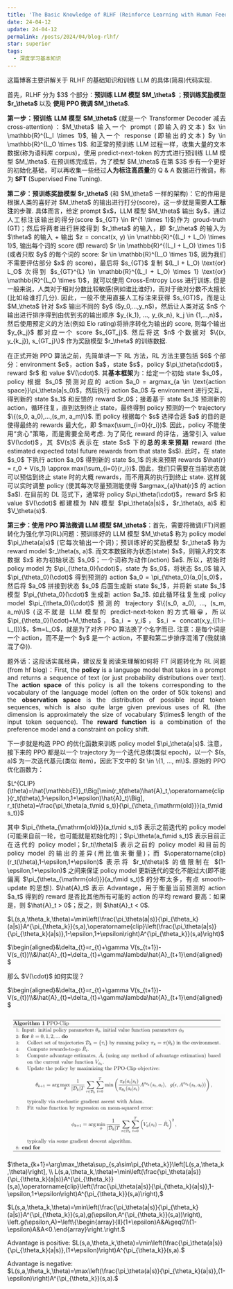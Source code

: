 ```yaml
---
title: 'The Basic Knowledge of RLHF (Reinforce Learning with Human Feedback)'
date: 24-04-12
update: 24-04-12
permalink: /posts/2024/04/blog-rlhf/
star: superior
tags:
  - 深度学习基本知识
---
```


<p style="text-align:justify; text-justify:inter-ideograph;">这篇博客主要讲解关于 RLHF 的基础知识和训练 LLM 的具体(简易)代码实现. </p>

<p style="text-align:justify; text-justify:inter-ideograph;">首先，RLHF 分为 $3$ 个部分：<b>预训练 LLM 模型 $M_\theta$ </b>；<b>预训练奖励模型 $r_\theta$ </b> 以及 <b>使用 PPO 微调 $M_\theta$</b>. </p>

<p style="text-align:justify; text-justify:inter-ideograph;"><b>第一步：预训练 LLM 模型 $M_\theta$ </b> (就是一个 Transformer Decoder 减去 cross-attention)：$M_\theta$ 输入一个 prompt (即输入的文本) $x \in \mathbb{R}^{L_I \times 1}$, 输入一个 response (即输出的文本) $y \in \mathbb{R}^{L_O \times 1}$. 和正常的预训练 LLM 过程一样，收集大量的文本数据(称为语料库 corpus)，使用 predict-next-token 的方式进行预训练 LLM 模型 $M_\theta$. 在预训练完成后，为了模型 $M_\theta$ 在第 $3$ 步有一个更好的初始化基础，可以再收集一些经过<b>人为标注高质量</b>的 Q & A 数据进行微调，称为 <b>SFT</b> (Supervised Fine Tuning). </p>

<p style="text-align:justify; text-justify:inter-ideograph;"><b>第二步：预训练奖励模型 $r_\theta$</b> (和 $M_\theta$ 一样的架构)：它的作用是根据人类的喜好对 $M_\theta$ 的输出进行打分(score)，这一步就是需要<b>人工标注</b>的步骤. 具体而言，给定 prompt $x$，LLM 模型 $M_\theta$ 输出 $y$，通过人工标注该输出的得分(score $s_{GT} \in R^{1 \times 1}$)作为 groud-truth (GT)；然后将两者进行拼接得到 $r_\theta$ 的输入，即 $r_\theta$ 的输入为 $\theta$ 的输入 + 输出 $z = concat(x, y) \in \mathbb{R}^{(L_I + L_O) \times 1}$, 输出每个词的 score (即 reward) $r \in \mathbb{R}^{(L_I + L_O) \times 1}$ (或者只取 $y$ 的每个词的 score: $r \in \mathbb{R}^{L_O \times 1}$, 因为我们不需要评估部分 $x$ 的 score)，最后将 $s_{GT}$ 复制 $(L_I + L_O) \text{or} L_O$ 次得到 $s_{GT}^{L} \in \mathbb{R}^{(L_I + L_O) \times 1} \text{or} \mathbb{R}^{L_O \times 1}$，就可以使用 Cross-Entropy Loss 进行训练. 但是一般来说，人类对于相对分数比较敏感(例如谁比谁好)，而对于绝对分数不太擅长(比如给谁打几分). 因此，一般不使用直接人工标注来获得 $s_{GT}$，而是让 $M_\theta$ 针对 $x$ 输出不同的 $y$ ($y_0,...,y_n$)，然后让人类对这 $n$ 个输出进行排序得到由优到劣的输出顺序 $y_{k_1}, ..., y_{k_n}, k_j \in {1,...,n}$，然后使用预定义的方法(例如 Elo rating)将排序转化为输出的 score, 则每个输出 $y_{k_j}$ 都对应一个 score $s_{GT_j}$. 然后将这 $n$ 个数据对 $\{(x, y_{k_j}), s_{GT_j}\}$ 作为奖励模型 $r_\theta$ 的训练数据. </p>

<p style="text-align:justify; text-justify:inter-ideograph;">在正式开始 PPO 算法之前，先简单讲一下 RL 方法，RL 方法主要包括 $6$ 个部分：environment $e$，action $a$，state $s$，policy $\pi_\theta(\cdot)$，reward $r$ 和 value $V(\cdot)$. 其<b>基本框架</b>为：给定一个初始 state $s_0$，policy 根据 $s_0$ 预测对应的 action $a_0 = argmax_{a \in \text{action space}}\pi_\theta(a|s_0)$，然后执行 action $a_0$ 与 environment 进行交互，得到新的 state $s_1$ 和反馈的 reward $r_0$；接着基于 state $s_1$ 预测新的 action，循环往复，直到达到终止 state，最终得到 policy 预测的一个 trajectory $\{(s_0, a_0),...,(s_m, a_m)\}$. 而 policy 根据每个 $s$ 选择合适 $a$ 的目的是使得最终的 rewards 最大化，即 $max(\sum_{i=0}{r_i})$. 因此，policy 不能使用“贪心”策略，而是需要全局考虑. 为了简化 reward 的评估，通常引入 value $V(\cdot)$，其 $V(s)$ 表示在 state $s$ 下的<b>总的未来预期</b> reward (the estimated expected total future rewards from that state $s$). 此时，在 state $s_0$ 下执行 action $a_0$ 得到新的 state $s_1$ 的未来预期 rewards $\hat{r} = r_0 + V(s_1) \approx max(\sum_{i=0}{r_i})$. 因此，我们只需要在当前状态就可以预估到终止 state 时的大概 rewards，而不用真的执行到终止 state. 这样就可以实时调整 policy (使其每次尽量预测能使得 $argmax_{a}\hat{r}$ 的 action $a$). 在目前的 DL 范式下，通常将 policy $\pi_\theta(\cdot)$，reward $r$ 和 value $V(\cdot)$ 都建模为 NN 模型 $\pi_\theta(a|s)$，$r_\theta(s, a)$ 和 $V_\theta(s)$.</p>

<p style="text-align:justify; text-justify:inter-ideograph;"><b>第三步：使用 PPO 算法微调 LLM 模型 $M_\theta$</b>：首先，需要将微调(FT)问题转化为强化学习(RL)问题：预训练好的 LLM 模型 $M_\theta$ 称为 policy model $\pi_\theta(a|s)$ (它每次输出一个词)；预训练好的奖励模型 $r_\theta$ 称为 reward model $r_\theta(s, a)$. 而文本数据称为状态(state) $s$，则输入的文本数据 $x$ 称为初始状态 $s_0$；一个词称为动作(action) $a$. 所以，初始时 policy model 为 $\pi_{\theta_0}(\cdot)$，state 为 $s_0$，将状态 $s_0$ 输入 $\pi_{\theta_0}(\cdot)$ 得到预测的 action $a_0 = \pi_{\theta_0}(a_0|s_0)$，然后将 $a_0$ 拼接到状态 $s_0$ 后面生成新 state $s_1$，并将新 state $s_1$ 模型 $\pi_{\theta_0}(\cdot)$ 生成新 action $a_1$. 如此循环往复生成 policy model $\pi_{\theta_0}(\cdot)$ 预测的 trajectory $\{(s_0, a_0), ..., (s_m, a_m)\}$ (这不就是 LLM 模型的 predict-next-token 的方式嘛😀，所以 $\pi_{\theta_0}(\cdot)=M_\theta$，$a_i = y_i$，$s_i = concat(x,y_{[1:i-L_I]})$，$m=L_O$，就是为了对齐 PPO 算法换了个名字而已. 注意：是每个词是一个 action，而不是一个 $y$ 是一个 action，不要和第二步排序混淆了(我就搞混了😟)). </p>

<p style="text-align:justify; text-justify:inter-ideograph;">题外话：这段话实属经典，建议反复阅读来理解如何将 FT 问题转化为 RL 问题(from hf blog)：First, the <b>policy</b> is a language model that takes in a prompt and returns a sequence of text (or just probability distributions over text). The <b>action space</b> of this policy is all the tokens corresponding to the vocabulary of the language model (often on the order of 50k tokens) and the <b>observation space</b> is the distribution of possible input token sequences, which is also quite large given previous uses of RL (the dimension is approximately the size of vocabulary $\times$ length of the input token sequence). The <b>reward function</b> is a combination of the preference model and a constraint on policy shift.</p>

<p style="text-align:justify; text-justify:inter-ideograph;">下一步就是构造 PPO 的优化函数来训练 policy model $\pi_\theta(a|s)$. 注意，接下来的 PPO 都是以一个 trajectory 为一个迭代总体(类似 epoch)，以一个 $(s, a)$ 为一次迭代基元(类似 item)，因此下文中的 $t \in \{1, ..., m\}$. 原始的 PPO 优化函数为：</p>

$L^{CLIP}(\theta)=\hat{\mathbb{E}}_t\Big[\min(r_t(\theta)\hat{A}_t,\operatorname{clip}(r_t(\theta),1-\epsilon,1+\epsilon)\hat{A}_t)\Big], r_t(\theta)=\frac{\pi_\theta(a_t\mid s_t)}{\pi_{\theta_{\mathrm{old}}}(a_t\mid s_t)}$

<p style="text-align:justify; text-justify:inter-ideograph;">其中 $\pi_{\theta_{\mathrm{old}}}(a_t\mid s_t)$ 表示之前迭代的 policy model (可能来自前一轮，也可能就是初始化的)；$\pi_\theta(a_t\mid s_t)$ 表示目前正在迭代的 policy model；$r_t(\theta)$ 表示之前的 policy model 和目前的 policy model 的输出的差异(用比值来衡量)；而 $\operatorname{clip}(r_t(\theta),1-\epsilon,1+\epsilon)$ 表示将 $r_t(\theta)$ 的值限制在 $(1-\epsilon,1+\epsilon)$ 之间来保证 policy model 更新迭代的变化不能过大(即不能偏离 $\pi_{\theta_{\mathrm{old}}}(a_t\mid s_t)$ 的分布太多，有点 smooth-update 的思想). $\hat{A}_t$ 表示 Advantage，用于衡量当前预测的 action $a_t$ 得到的 reward 是否比其他所有可能的 action 的平均 reward 要高：如果是，则 $\hat{A}_t > 0$；反之，则 $\hat{A}_t < 0$.  

$L(s,a,\theta_k,\theta)=\min\left(\frac{\pi_\theta(a|s)}{\pi_{\theta_k}(a|s)}A^{\pi_{\theta_k}}(s,a),\operatorname{clip}\left(\frac{\pi_\theta(a|s)}{\pi_{\theta_k}(a|s)},1-\epsilon,1+\epsilon\right)A^{\pi_{\theta_k}}(s,a)\right)$

$\begin{aligned}&\delta_{t}=r_{t}+\gamma V(s_{t+1})-V(s_{t})\\&\hat{A}_{t}=\delta_{t}+\gamma\lambda\hat{A}_{t+1}\end{aligned}$

<p style="text-align:justify; text-justify:inter-ideograph;">那么 $V(\cdot)$ 如何实现？</p>

$\begin{aligned}&\delta_{t}=r_{t}+\gamma V(s_{t+1})-V(s_{t})\\&\hat{A}_{t}=\delta_{t}+\gamma\lambda\hat{A}_{t+1}\end{aligned}$

![PPO Clip](/images//RLHF_PPO-Clip.png)

$\theta_{k+1}=\arg\max_\theta\sup_{s,a\sim\pi_{\theta_k}}\left[L(s,a,\theta_k,\theta)\right], \\
L(s,a,\theta_k,\theta)=\min\left(\frac{\pi_\theta(a|s)}{\pi_{\theta_k}(a|s)}A^{\pi_{\theta_k}}(s,a),\operatorname{clip}\left(\frac{\pi_\theta(a|s)}{\pi_{\theta_k}(a|s)},1-\epsilon,1+\epsilon\right)A^{\pi_{\theta_k}}(s,a)\right),$

$L(s,a,\theta_k,\theta)=\min\left(\frac{\pi_\theta(a|s)}{\pi_{\theta_k}(a|s)}A^{\pi_{\theta_k}}(s,a),g(\epsilon,A^{\pi_{\theta_k}}(s,a))\right), \left.g(\epsilon,A)=\left\{\begin{array}{ll}(1+\epsilon)A&A\geq0\\(1-\epsilon)A&A<0.\end{array}\right.\right.$

Advantage is positive: $L(s,a,\theta_k,\theta)=\min\left(\frac{\pi_\theta(a|s)}{\pi_{\theta_k}(a|s)},(1+\epsilon)\right)A^{\pi_{\theta_k}}(s,a).$

Advantage is negative: $L(s,a,\theta_k,\theta)=\max\left(\frac{\pi_\theta(a|s)}{\pi_{\theta_k}(a|s)},(1-\epsilon)\right)A^{\pi_{\theta_k}}(s,a).$